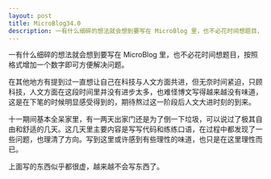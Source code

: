 ```yaml
---
layout: post
title: MicroBlog34.0
description: 一有什么细碎的想法就会想到要写在 MicroBlog 里，也不必花时间想题目，按照格式增加一个数字即可方便解决问题。
---
```


一有什么细碎的想法就会想到要写在 MicroBlog 里，也不必花时间想题目，按照格式增加一个数字即可方便解决问题。

在其他地方有提到过一直想让自己在科技与人文方面共进，但无奈时间紧迫，只顾科技，人文方面在这段时间里并没有进步太多，也难怪博文写得越来越没有味道，这是在下笔的时候明显感受得到的，期待熬过这一阶段后人文大进时刻的到来。

十一期间基本全呆家里，有一两天出家门还是为了倒一下垃圾，可以说过了极其自由和舒适的几天。这几天里主要内容是写写代码和练练口语，在过程中都发现了一些问题，也理清了方向。写到这里或许感到有些理性的味道，也只是在这里理性而已。

上面写的东西似乎都很虚，越来越不会写东西了。